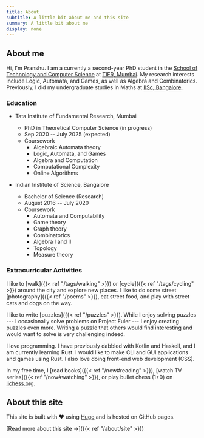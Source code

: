 ```yaml
---
title: About
subtitle: A little bit about me and this site
summary: A little bit about me
display: none
---
```


## About me

Hi, I'm Pranshu. I am a currently a second-year PhD student in the [School of Technology and Computer Science](https://www.tcs.tifr.res.in) at [TIFR, Mumbai](https://www.tifr.res.in/).
My research interests include Logic, Automata, and Games, as well as Algebra and Combinatorics.
Previously, I did my undergraduate studies in Maths at [IISc, Bangalore](https://iisc.ac.in/).

### Education

- Tata Institute of Fundamental Research, Mumbai 
    - PhD in Theoretical Computer Science (in progress)
    - Sep 2020 -- July 2025 (expected)
    - Coursework
        - Algebraic Automata theory
        - Logic, Automata, and Games
        - Algebra and Computation
        - Computational Complexity
        - Online Algorithms


- Indian Institute of Science, Bangalore
    - Bachelor of Science (Research)
    - August 2016 -- July 2020
    - Coursework
        - Automata and Computability
        - Game theory
        - Graph theory
        - Combinatorics
        - Algebra I and II
        - Topology
        - Measure theory

### Extracurricular Activities

I like to [walk]({{< ref "/tags/walking" >}}) or [cycle]({{< ref "/tags/cycling" >}}) around the city and explore new places. I like to do some street [photography]({{< ref "/poems" >}}), eat street food, and play with street cats and dogs on the way.

I like to write [puzzles]({{< ref "/puzzles" >}}). While I enjoy solving puzzles --- I occasionally solve problems on Project Euler --- I enjoy creating puzzles even more. Writing a puzzle that others would find interesting and would want to solve is very challenging indeed.

I love programming. I have previously dabbled with Kotlin and Haskell, and I am currently learning Rust. I would like to make CLI and GUI applications and games using Rust. I also love doing front-end web development (CSS).

In my free time, I [read books]({{< ref "/now#reading" >}}), [watch TV series]({{< ref "/now#watching" >}}), or play bullet chess (1+0) on [lichess.org](https://lichess.org).

## About this site

This site is built with :heart: using [Hugo](https://gohugo.io) and is hosted on GitHub pages.

[Read more about this site &#8594;]({{< ref "/about/site" >}})
